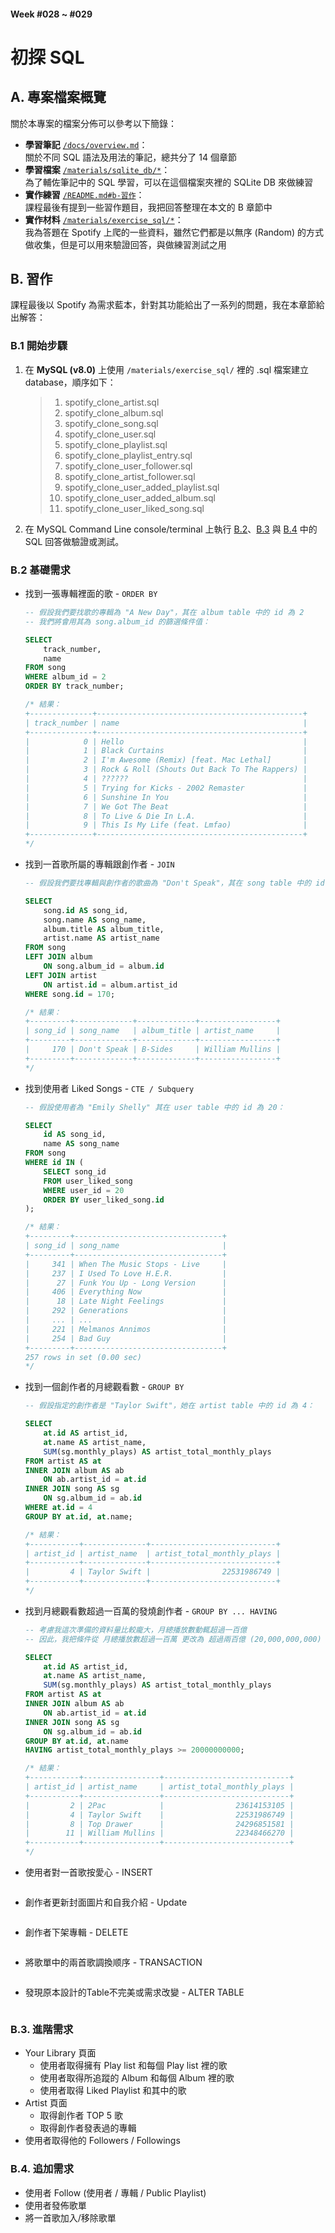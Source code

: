#### Week #028 ~ #029
# 初探 SQL

## A. 專案檔案概覽
關於本專案的檔案分佈可以參考以下簡錄：
- **學習筆記** [``/docs/overview.md``](/docs/overview.md)：<br/>
    關於不同 SQL 語法及用法的筆記，總共分了 14 個章節
- **學習檔案** [``/materials/sqlite_db/*``](/materials/sqlite_db/)：<br/>
    為了輔佐筆記中的 SQL 學習，可以在這個檔案夾裡的 SQLite DB 來做練習
- **實作練習** [``/README.md#b-習作``](#b-習作)：<br/>
    課程最後有提到一些習作題目，我把回答整理在本文的 B 章節中
- **實作材料** [``/materials/exercise_sql/*``](/materials/exercise_sql/)：<br/>
    我為答題在 Spotify 上爬的一些資料，雖然它們都是以無序 (Random) 的方式做收集，但是可以用來驗證回答，與做練習測試之用

## B. 習作
課程最後以 Spotify 為需求藍本，針對其功能給出了一系列的問題，我在本章節給出解答：

### B.1 開始步驟
1. 在 **MySQL (v8.0)** 上使用 ``/materials/exercise_sql/`` 裡的 .sql 檔案建立 database，順序如下：
    > 1. spotify_clone_artist.sql
    > 2. spotify_clone_album.sql
    > 3. spotify_clone_song.sql
    > 4. spotify_clone_user.sql
    > 5. spotify_clone_playlist.sql
    > 6. spotify_clone_playlist_entry.sql
    > 7. spotify_clone_user_follower.sql
    > 8. spotify_clone_artist_follower.sql
    > 9. spotify_clone_user_added_playlist.sql
    > 10. spotify_clone_user_added_album.sql
    > 11. spotify_clone_user_liked_song.sql
2. 在 MySQL Command Line console/terminal 上執行 [B.2](#b2-基礎需求)、[B.3](#b3-進階需求) 與 [B.4](#b4-追加需求) 中的 SQL 回答做驗證或測試。

###  B.2 基礎需求
- 找到一張專輯裡面的歌 - ``ORDER BY``
    ```sql
    -- 假設我們要找歌的專輯為 "A New Day"，其在 album table 中的 id 為 2
    -- 我們將會用其為 song.album_id 的篩選條件值：

    SELECT
        track_number,
        name
    FROM song
    WHERE album_id = 2
    ORDER BY track_number;

    /* 結果：
    +--------------+----------------------------------------------+
    | track_number | name                                         |
    +--------------+----------------------------------------------+
    |            0 | Hello                                        |
    |            1 | Black Curtains                               |
    |            2 | I'm Awesome (Remix) [feat. Mac Lethal]       |
    |            3 | Rock & Roll (Shouts Out Back To The Rappers) |
    |            4 | ??????                                       |
    |            5 | Trying for Kicks - 2002 Remaster             |
    |            6 | Sunshine In You                              |
    |            7 | We Got The Beat                              |
    |            8 | To Live & Die In L.A.                        |
    |            9 | This Is My Life (feat. Lmfao)                |
    +--------------+----------------------------------------------+
    */
    ```
- 找到一首歌所屬的專輯跟創作者 - ``JOIN``
    ```sql
    -- 假設我們要找專輯與創作者的歌曲為 "Don't Speak"，其在 song table 中的 id 為 170：

    SELECT
        song.id AS song_id,
        song.name AS song_name,
        album.title AS album_title,
        artist.name AS artist_name
    FROM song
    LEFT JOIN album
        ON song.album_id = album.id
    LEFT JOIN artist
        ON artist.id = album.artist_id
    WHERE song.id = 170;

    /* 結果：
    +---------+-------------+-------------+-----------------+
    | song_id | song_name   | album_title | artist_name     |
    +---------+-------------+-------------+-----------------+
    |     170 | Don't Speak | B-Sides     | William Mullins |
    +---------+-------------+-------------+-----------------+
    */
    ```
- 找到使用者 Liked Songs - ``CTE / Subquery``
    ```sql
    -- 假設使用者為 "Emily Shelly" 其在 user table 中的 id 為 20：

    SELECT
        id AS song_id,
        name AS song_name
    FROM song
    WHERE id IN ( 
        SELECT song_id
        FROM user_liked_song
        WHERE user_id = 20
        ORDER BY user_liked_song.id
    );

    /* 結果：
    +---------+---------------------------------+
    | song_id | song_name                       |
    +---------+---------------------------------+
    |     341 | When The Music Stops - Live     |
    |     237 | I Used To Love H.E.R.           |
    |      27 | Funk You Up - Long Version      |
    |     406 | Everything Now                  |
    |      18 | Late Night Feelings             |
    |     292 | Generations                     |
    |     ... | ...                             |
    |     221 | Melmanos Annimos                |
    |     254 | Bad Guy                         |
    +---------+---------------------------------+
    257 rows in set (0.00 sec)
    */
    ```
- 找到一個創作者的月總觀看數 - ``GROUP BY``

    ```sql
    -- 假設指定的創作者是 "Taylor Swift"，她在 artist table 中的 id 為 4：

    SELECT
        at.id AS artist_id,
        at.name AS artist_name,
        SUM(sg.monthly_plays) AS artist_total_monthly_plays
    FROM artist AS at
    INNER JOIN album AS ab
        ON ab.artist_id = at.id
    INNER JOIN song AS sg
        ON sg.album_id = ab.id
    WHERE at.id = 4
    GROUP BY at.id, at.name;

    /* 結果：
    +-----------+--------------+----------------------------+
    | artist_id | artist_name  | artist_total_monthly_plays |
    +-----------+--------------+----------------------------+
    |         4 | Taylor Swift |                22531986749 |
    +-----------+--------------+----------------------------+
    */
    ```
- 找到月總觀看數超過一百萬的發燒創作者 - ``GROUP BY ... HAVING``
    ```sql
    -- 考慮我這次準備的資料量比較龐大，月總播放數動輒超過一百億
    -- 因此，我把條件從 月總播放數超過一百萬 更改為 超過兩百億 (20,000,000,000)

    SELECT
        at.id AS artist_id,
        at.name AS artist_name,
        SUM(sg.monthly_plays) AS artist_total_monthly_plays
    FROM artist AS at
    INNER JOIN album AS ab
        ON ab.artist_id = at.id
    INNER JOIN song AS sg
        ON sg.album_id = ab.id
    GROUP BY at.id, at.name
    HAVING artist_total_monthly_plays >= 20000000000;

    /* 結果：
    +-----------+-----------------+----------------------------+
    | artist_id | artist_name     | artist_total_monthly_plays |
    +-----------+-----------------+----------------------------+
    |         2 | 2Pac            |                23614153105 |
    |         4 | Taylor Swift    |                22531986749 |
    |         8 | Top Drawer      |                24296851581 |
    |        11 | William Mullins |                22348466270 |
    +-----------+-----------------+----------------------------+
    */
    ```
- 使用者對一首歌按愛心 - INSERT
```sql
```
- 創作者更新封面圖片和自我介紹 - Update
```sql
```
- 創作者下架專輯 - DELETE
```sql
```
- 將歌單中的兩首歌調換顺序 - TRANSACTION
```sql
```
- 發現原本設計的Table不完美或需求改變 - ALTER TABLE
```sql
```

### B.3. 進階需求
- Your Library 頁面
    - 使用者取得擁有 Play list 和每個 Play list 裡的歌
    - 使用者取得所追蹤的 Album 和每個 Album 裡的歌
    - 使用者取得 Liked Playlist 和其中的歌
- Artist 頁面
    - 取得創作者 TOP 5 歌
    - 取得創作者發表過的專輯
- 使用者取得他的 Followers / Followings

### B.4. 追加需求
- 使用者 Follow (使用者 / 專輯 / Public Playlist)
- 使用者發佈歌單
- 將一首歌加入/移除歌單

